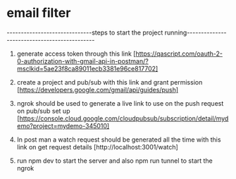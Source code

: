 # email filter

------------------------------steps to start the project running---------------------------------------------

1. generate access token through this link   [https://qascript.com/oauth-2-0-authorization-with-gmail-api-in-postman/?msclkid=5ae23f8ca89011ecb3381e96ce817702]

2. create a project and pub/sub with this link and grant permission [https://developers.google.com/gmail/api/guides/push]

3. ngrok should be used to generate a live link to use on the push request on pub/sub set up [https://console.cloud.google.com/cloudpubsub/subscription/detail/mydemo?project=mydemo-345010]

4. In post man a watch request should be generated all the time with this link on get request details [http://localhost:3001/watch]

5. run npm dev to start the server and also npm run tunnel to start the ngrok